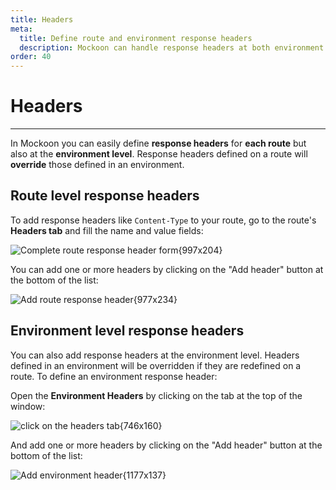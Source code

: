 ```yaml
---
title: Headers
meta:
  title: Define route and environment response headers
  description: Mockoon can handle response headers at both environment and route levels for your mock server, learn how
order: 40
---
```


# Headers

---

In Mockoon you can easily define **response headers** for **each route** but also at the **environment level**. Response headers defined on a route will **override** those defined in an environment.

## Route level response headers

To add response headers like `Content-Type` to your route, go to the route's **Headers tab** and fill the name and value fields:

![Complete route response header form{997x204}](docs-img:fill-route-header-form.png)

You can add one or more headers by clicking on the "Add header" button at the bottom of the list:

![Add route response header{977x234}](docs-img:add-route-header.png)

## Environment level response headers

You can also add response headers at the environment level. Headers defined in an environment will be overridden if they are redefined on a route. To define an environment response header:

Open the **Environment Headers** by clicking on the tab at the top of the window:

![click on the headers tab{746x160}](docs-img:open-environment-headers.png)

And add one or more headers by clicking on the "Add header" button at the bottom of the list:

![Add environment header{1177x137}](docs-img:add-environment-header.png)
